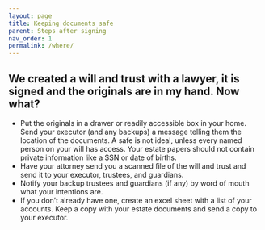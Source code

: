 ```yaml
---
layout: page
title: Keeping documents safe
parent: Steps after signing
nav_order: 1
permalink: /where/
---
```


<h2> We created a will and trust with a lawyer, it is signed and the originals are in my hand. Now what? </h2>

* Put the originals in a drawer or readily accessible box in your home. Send your executor (and any backups) a message telling them the location of the documents. A safe is not ideal, unless every named person on your will has access. Your estate papers should not contain private information like a SSN or date of births. 
* Have your attorney send you a scanned file of the will and trust and send it to your executor, trustees, and guardians. 
* Notify your backup trustees and guardians (if any) by word of mouth what your intentions are. 
* If you don’t already have one, create an excel sheet with a list of your accounts. Keep a copy with your estate documents and send a copy to your executor. 
